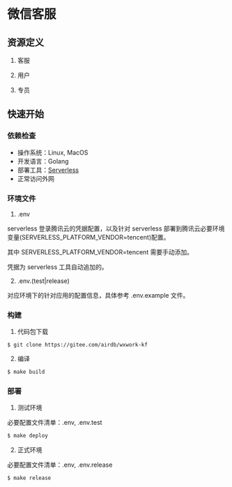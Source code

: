 # 微信客服

## 资源定义

1. 客服

2. 用户

3. 专员

## 快速开始

### 依赖检查

- 操作系统：Linux, MacOS
- 开发语言：Golang
- 部署工具：[Serverless](https://github.com/serverless/serverless)
- 正常访问外网

### 环境文件

1. .env

serverless 登录腾讯云的凭据配置，以及针对 serverless 部署到腾讯云必要环境变量(SERVERLESS_PLATFORM_VENDOR=tencent)配置。

其中 SERVERLESS_PLATFORM_VENDOR=tencent 需要手动添加。

凭据为 serverless 工具自动追加的。

2. .env.(test|release)

对应环境下的针对应用的配置信息，具体参考 .env.example 文件。

### 构建

1. 代码包下载

```
$ git clone https://gitee.com/airdb/wxwork-kf
```

2. 编译

```bash
$ make build
```

### 部署

1. 测试环境

必要配置文件清单：.env, .env.test

```bash
$ make deploy
```

2. 正式环境

必要配置文件清单：.env, .env.release

```bash
$ make release
```

